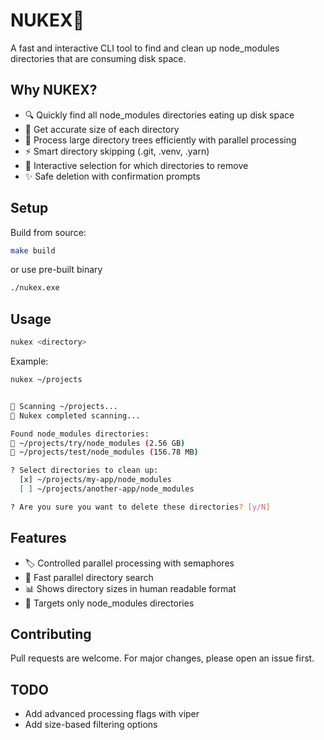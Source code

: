 # NUKEX🧹

A fast and interactive CLI tool to find and clean up node_modules directories that are consuming disk space.

## Why NUKEX?

-   🔍 Quickly find all node_modules directories eating up disk space
-   📏 Get accurate size of each directory
-   🚀 Process large directory trees efficiently with parallel processing
-   ⚡ Smart directory skipping (.git, .venv, .yarn)
-   🎯 Interactive selection for which directories to remove
-   ✨ Safe deletion with confirmation prompts

## Setup

Build from source:

```bash
make build
```

or use pre-built binary

```bash
./nukex.exe
```

## Usage

```bash
nukex <directory>
```

Example:

```bash
nukex ~/projects


💫 Scanning ~/projects...
💯 Nukex completed scanning...

Found node_modules directories:
📁 ~/projects/try/node_modules (2.56 GB)
📁 ~/projects/test/node_modules (156.78 MB)

? Select directories to clean up:
  [x] ~/projects/my-app/node_modules
  [ ] ~/projects/another-app/node_modules

? Are you sure you want to delete these directories? [y/N]
```

## Features

-   🏷️ Controlled parallel processing with semaphores
-   🚀 Fast parallel directory search
-   📊 Shows directory sizes in human readable format
-   🎯 Targets only node_modules directories

## Contributing

Pull requests are welcome. For major changes, please open an issue first.

## TODO

-   Add advanced processing flags with viper
-   Add size-based filtering options
